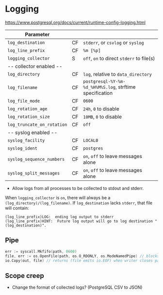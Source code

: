 # Logging

https://www.postgresql.org/docs/current/runtime-config-logging.html

| Parameter | | |
|-----------|-|-|
| `log_destination` | CF | `stderr`, or `csvlog` or `syslog`
| `log_line_prefix` | CF | `%m [%p] `
| `logging_collector` | S | `off`, `on` to direct `stderr` to file(s)
| -- collector enabled --
| `log_directory` | CF | `log`, relative to `data_directory`
| `log_filename` | CF | `postgresql-%Y-%m-%d_%H%M%S.log`, strftime specification
| `log_file_mode` | CF | `0600`
| `log_rotation_age` | CF | `24h`, `0` to disable
| `log_rotation_size` | CF | `10MB`, `0` to disable
| `log_truncate_on_rotation` | CF | `off`
| -- syslog enabled --
| `syslog_facility` | CF | `LOCAL0`
| `syslog_ident` | CF | `postgres`
| `syslog_sequence_numbers` | CF | `on`, `off` to leave messages alone
| `syslog_split_messages` | CF | `on`, `off` to leave messages alone

- Allow logs from all processes to be collected to stdout and stderr.

When `logging_collector` is `on`, there will always be a `(log_directory)/(log_filename)`.
If `log_destination` lacks `stderr`, that file will contain:

```
(log_line_prefix)LOG:  ending log output to stderr
(log_line_prefix)HINT:  Future log output will go to log destination "(log_destination)".
```

## Pipe

```go
err := syscall.Mkfifo(path, 0600)
file, err := os.OpenFile(path, os.O_RDONLY, os.ModeNamedPipe) // blocks until path is opened for writing
io.Copy(out, file) // returns (file emits io.EOF) when writer closes path
```

## Scope creep

- Change the format of collected logs? (PostgreSQL CSV to JSON)
